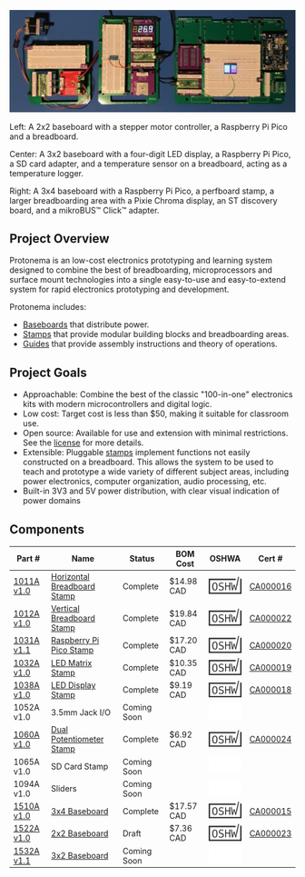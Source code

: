 ![Photo of three different Protonema baseboards with various modules](./images/header.jpg)

Left: A 2x2 baseboard with a stepper motor controller, a Raspberry Pi Pico and a breadboard.

Center: A 3x2 baseboard with a four-digit LED display, a Raspberry Pi Pico, a SD card adapter, and a temperature sensor on a breadboard, acting as a temperature logger.

Right: A 3x4 baseboard with a Raspberry Pi Pico, a perfboard stamp, a larger breadboarding area with a Pixie Chroma display, an ST discovery board, and a mikroBUS™ Click™ adapter.

## Project Overview
Protonema is an low-cost electronics prototyping and learning system designed to combine the best of breadboarding, microprocessors and surface mount technologies into a single easy-to-use and easy-to-extend system for rapid electronics prototyping and development.

Protonema includes:
* [Baseboards](baseboards/readme.md) that distribute power.
* [Stamps](stamps/readme.md) that provide modular building blocks and breadboarding areas.
* [Guides](guides/readme.md) that provide assembly instructions and theory of operations.

## Project Goals
* Approachable: Combine the best of the classic "100-in-one" electronics kits with modern microcontrollers and digital logic.
* Low cost: Target cost is less than $50, making it suitable for classroom use.
* Open source: Available for use and extension with minimal restrictions. See the [license](./license,md) for more details.
* Extensible: Pluggable [stamps](stamps/readme.md) implement functions not easily constructed on a breadboard. This allows the system to be used to teach and prototype a wide variety of different subject areas, including power electronics, computer organization, audio processing, etc.
* Built-in 3V3 and 5V power distribution, with clear visual indication of power domains

## Components

Part # | Name | Status | BOM Cost | OSHWA | Cert # |
|-|-|-|-|-|-|
| [1011A v1.0](./stamps/1011A) | [Horizontal Breadboard Stamp](./stamps/1011A) | Complete | $14.98 CAD | ![OSHWA Logo](./images/oshwa_cert_logo.png) | [CA000016](https://certification.oshwa.org/ca000016.html) |
| [1012A v1.0](./stamps/1012A) | [Vertical Breadboard Stamp](./stamps/1012A)  | Complete | $19.84 CAD | ![OSHWA Logo](./images/oshwa_cert_logo.png) | [CA000022](https://certification.oshwa.org/ca000022.html) |
| [1031A v1.1](./stamps/1031A) | [Raspberry Pi Pico Stamp](./stamps/1031A) | Complete | $17.20 CAD | ![OSHWA Logo](./images/oshwa_cert_logo.png) | [CA000020](https://certification.oshwa.org/ca000020.html) |
| [1032A v1.0](./stamps/1032A) | [LED Matrix Stamp](./stamps/1032A) | Complete | $10.35 CAD | ![OSHWA Logo](./images/oshwa_cert_logo.png) | [CA000019](https://certification.oshwa.org/ca000019.html) |
| [1038A v1.0](./stamps/1038A) | [LED Display Stamp](./stamps/1038A) | Complete | $9.19 CAD | ![OSHWA Logo](./images/oshwa_cert_logo.png) | [CA000018](https://certification.oshwa.org/ca000018.html) |
| 1052A v1.0 | 3.5mm Jack I/O | Coming Soon | | ![Not OSHWA Certified](./images/oshwa_cert_no.png) | |
| [1060A v1.0](./stamps/1060A) | [Dual Potentiometer Stamp](./stamps/1060A)  | Complete | $6.92 CAD | ![OSHWA Logo](./images/oshwa_cert_logo.png) | [CA000024](https://certification.oshwa.org/ca000024.html) |
| 1065A v1.0 | SD Card Stamp | Coming Soon | | ![Not OSHWA Certified](./images/oshwa_cert_no.png) | |
| 1094A v1.0 | Sliders | Coming Soon | | ![Not OSHWA Certified](./images/oshwa_cert_no.png) | |
| [1510A v1.0](./baseboards/1510A) | [3x4 Baseboard](./baseboards/1510A) | Complete | $17.57 CAD | ![OSHWA Logo](./images/oshwa_cert_logo.png) | [CA000015](https://certification.oshwa.org/ca000015.html) |
| [1522A v1.0](./baseboards/1522A) | [2x2 Baseboard](./baseboards/1522A) | Draft | $7.36 CAD | ![OSHWA Logo](./images/oshwa_cert_logo.png) | [CA000023](https://certification.oshwa.org/ca000023.html) |
| [1532A v1.1](./baseboards/1532A) | [3x2 Baseboard](./baseboards/1532A) | Coming Soon | | ![Not OSHWA Certified](./images/oshwa_cert_no.png) | |
